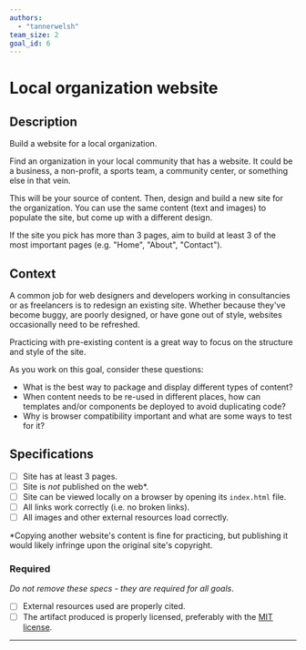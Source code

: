 ```yaml
---
authors:
  - "tannerwelsh"
team_size: 2
goal_id: 6
---
```


# Local organization website

## Description

Build a website for a local organization.

Find an organization in your local community that has a website. It could be a business, a non-profit, a sports team, a community center, or something else in that vein.

This will be your source of content. Then, design and build a new site for the organization. You can use the same content (text and images) to populate the site, but come up with a different design.

If the site you pick has more than 3 pages, aim to build at least 3 of the most important pages (e.g. "Home", "About", "Contact").
## Context

A common job for web designers and developers working in consultancies or as freelancers is to redesign an existing site. Whether because they've become buggy, are poorly designed, or have gone out of style, websites occasionally need to be refreshed.

Practicing with pre-existing content is a great way to focus on the structure and style of the site.

As you work on this goal, consider these questions:
- What is the best way to package and display different types of content?
- When content needs to be re-used in different places, how can templates and/or components be deployed to avoid duplicating code?
- Why is browser compatibility important and what are some ways to test for it?
## Specifications
- [ ] Site has at least 3 pages.
- [ ] Site is _not_ published on the web\*.
- [ ] Site can be viewed locally on a browser by opening its `index.html` file.
- [ ] All links work correctly (i.e. no broken links).
- [ ] All images and other external resources load correctly.

\*Copying another website's content is fine for practicing, but publishing it would likely infringe upon the original site's copyright.
### Required

_Do not remove these specs - they are required for all goals_.
- [ ] External resources used are properly cited.
- [ ] The artifact produced is properly licensed, preferably with the [MIT license](https://opensource.org/licenses/MIT).

---

